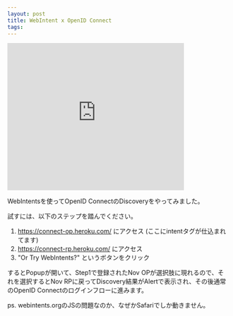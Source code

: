 ```yaml
---
layout: post
title: WebIntent x OpenID Connect
tags:
---
```

<iframe src="http://www.slideshare.net/slideshow/embed_code/12296336" width="400" height="334" frameborder="0" marginwidth="0" marginheight="0" scrolling="no"></iframe><br/><p>WebIntentsを使ってOpenID ConnectのDiscoveryをやってみました。</p>

<p>試すには、以下のステップを踏んでください。</p>

<ol><li><a href="https://connect-op.heroku.com/">https://connect-op.heroku.com/</a> にアクセス (ここにintentタグが仕込まれてます)</li>
<li><a href="https://connect-rp.heroku.com/">https://connect-rp.heroku.com/</a> にアクセス</li>
<li>"Or Try WebIntents?" というボタンをクリック</li>
</ol><p>するとPopupが開いて、Step1で登録されたNov OPが選択肢に現れるので、それを選択するとNov RPに戻ってDiscovery結果がAlertで表示され、その後通常のOpenID Connectのログインフローに進みます。</p>

<p>ps.
webintents.orgのJSの問題なのか、なぜかSafariでしか動きません。</p>
